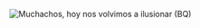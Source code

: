 
![Muchachos, hoy nos volvimos a ilusionar (BQ)](https://github.com/argentinam3u/pluto/assets/91578773/ab19d6fc-6e6e-40b0-874d-ef4f58c2827d)
